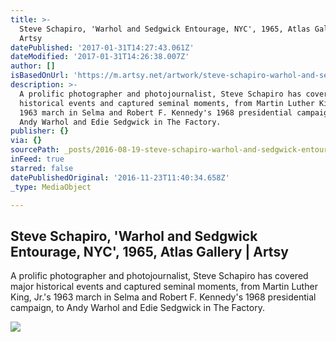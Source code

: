 ```yaml
---
title: >-
  Steve Schapiro, 'Warhol and Sedgwick Entourage, NYC', 1965, Atlas Gallery |
  Artsy
datePublished: '2017-01-31T14:27:43.061Z'
dateModified: '2017-01-31T14:26:38.007Z'
author: []
isBasedOnUrl: 'https://m.artsy.net/artwork/steve-schapiro-warhol-and-sedgwick-entourage-nyc'
description: >-
  A prolific photographer and photojournalist, Steve Schapiro has covered major
  historical events and captured seminal moments, from Martin Luther King, Jr.'s
  1963 march in Selma and Robert F. Kennedy's 1968 presidential campaign, to
  Andy Warhol and Edie Sedgwick in The Factory.
publisher: {}
via: {}
sourcePath: _posts/2016-08-19-steve-schapiro-warhol-and-sedgwick-entourage-nyc-1965.md
inFeed: true
starred: false
datePublishedOriginal: '2016-11-23T11:40:34.658Z'
_type: MediaObject

---
```

<article style=""><h1>Steve Schapiro, 'Warhol and Sedgwick Entourage, NYC', 1965, Atlas Gallery | Artsy</h1><p>A prolific photographer and photojournalist, Steve Schapiro has covered major historical events and captured seminal moments, from Martin Luther King, Jr.'s 1963 march in Selma and Robert F. Kennedy's 1968 presidential campaign, to Andy Warhol and Edie Sedgwick in The Factory.</p><img src="https://d32dm0rphc51dk.cloudfront.net/8VUDpm-PDa6_wSOL8nbgtA/large.jpg" /></article>